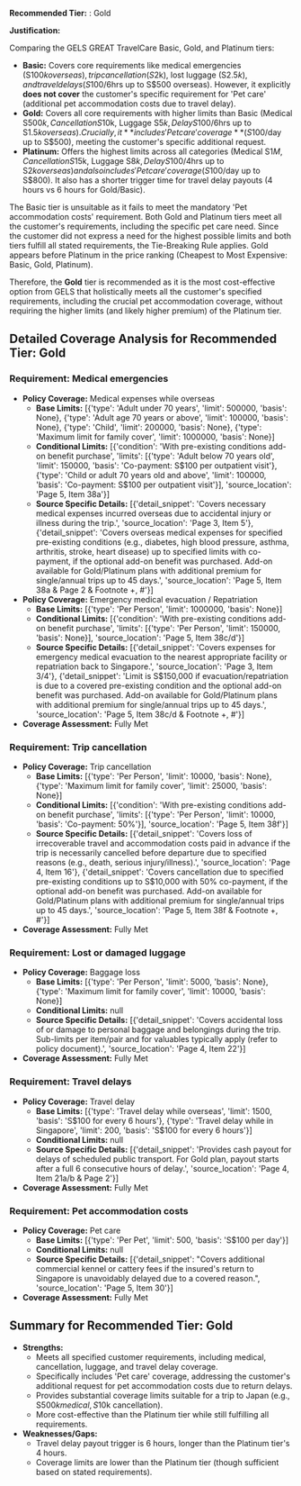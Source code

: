 **Recommended Tier:** : Gold

**Justification:**

Comparing the GELS GREAT TravelCare Basic, Gold, and Platinum tiers:
*   **Basic:** Covers core requirements like medical emergencies (S$100k overseas), trip cancellation (S$2k), lost luggage (S$2.5k), and travel delays (S$100/6hrs up to S$500 overseas). However, it explicitly **does not cover** the customer's specific requirement for 'Pet care' (additional pet accommodation costs due to travel delay).
*   **Gold:** Covers all core requirements with higher limits than Basic (Medical S$500k, Cancellation S$10k, Luggage S$5k, Delay S$100/6hrs up to S$1.5k overseas). Crucially, it **includes 'Pet care' coverage** (S$100/day up to S$500), meeting the customer's specific additional request.
*   **Platinum:** Offers the highest limits across all categories (Medical S$1M, Cancellation S$15k, Luggage S$8k, Delay S$100/4hrs up to S$2k overseas) and also includes 'Pet care' coverage (S$100/day up to S$800). It also has a shorter trigger time for travel delay payouts (4 hours vs 6 hours for Gold/Basic).

The Basic tier is unsuitable as it fails to meet the mandatory 'Pet accommodation costs' requirement. Both Gold and Platinum tiers meet all the customer's requirements, including the specific pet care need. Since the customer did not express a need for the highest possible limits and both tiers fulfill all stated requirements, the Tie-Breaking Rule applies. Gold appears before Platinum in the price ranking (Cheapest to Most Expensive: Basic, Gold, Platinum).

Therefore, the **Gold** tier is recommended as it is the most cost-effective option from GELS that holistically meets all the customer's specified requirements, including the crucial pet accommodation coverage, without requiring the higher limits (and likely higher premium) of the Platinum tier.

## Detailed Coverage Analysis for Recommended Tier: Gold

### Requirement: Medical emergencies

*   **Policy Coverage:** Medical expenses while overseas
    *   **Base Limits:** [{'type': 'Adult under 70 years', 'limit': 500000, 'basis': None}, {'type': 'Adult age 70 years or above', 'limit': 100000, 'basis': None}, {'type': 'Child', 'limit': 200000, 'basis': None}, {'type': 'Maximum limit for family cover', 'limit': 1000000, 'basis': None}]
    *   **Conditional Limits:** [{'condition': 'With pre-existing conditions add-on benefit purchase', 'limits': [{'type': 'Adult below 70 years old', 'limit': 150000, 'basis': 'Co-payment: S$100 per outpatient visit'}, {'type': 'Child or adult 70 years old and above', 'limit': 100000, 'basis': 'Co-payment: S$100 per outpatient visit'}], 'source_location': 'Page 5, Item 38a'}]
    *   **Source Specific Details:** [{'detail_snippet': 'Covers necessary medical expenses incurred overseas due to accidental injury or illness during the trip.', 'source_location': 'Page 3, Item 5'}, {'detail_snippet': 'Covers overseas medical expenses for specified pre-existing conditions (e.g., diabetes, high blood pressure, asthma, arthritis, stroke, heart disease) up to specified limits with co-payment, if the optional add-on benefit was purchased. Add-on available for Gold/Platinum plans with additional premium for single/annual trips up to 45 days.', 'source_location': 'Page 5, Item 38a & Page 2 & Footnote +, #'}]
*   **Policy Coverage:** Emergency medical evacuation / Repatriation
    *   **Base Limits:** [{'type': 'Per Person', 'limit': 1000000, 'basis': None}]
    *   **Conditional Limits:** [{'condition': 'With pre-existing conditions add-on benefit purchase', 'limits': [{'type': 'Per Person', 'limit': 150000, 'basis': None}], 'source_location': 'Page 5, Item 38c/d'}]
    *   **Source Specific Details:** [{'detail_snippet': 'Covers expenses for emergency medical evacuation to the nearest appropriate facility or repatriation back to Singapore.', 'source_location': 'Page 3, Item 3/4'}, {'detail_snippet': 'Limit is S$150,000 if evacuation/repatriation is due to a covered pre-existing condition and the optional add-on benefit was purchased. Add-on available for Gold/Platinum plans with additional premium for single/annual trips up to 45 days.', 'source_location': 'Page 5, Item 38c/d & Footnote +, #'}]
*   **Coverage Assessment:** Fully Met

### Requirement: Trip cancellation

*   **Policy Coverage:** Trip cancellation
    *   **Base Limits:** [{'type': 'Per Person', 'limit': 10000, 'basis': None}, {'type': 'Maximum limit for family cover', 'limit': 25000, 'basis': None}]
    *   **Conditional Limits:** [{'condition': 'With pre-existing conditions add-on benefit purchase', 'limits': [{'type': 'Per Person', 'limit': 10000, 'basis': 'Co-payment: 50%'}], 'source_location': 'Page 5, Item 38f'}]
    *   **Source Specific Details:** [{'detail_snippet': 'Covers loss of irrecoverable travel and accommodation costs paid in advance if the trip is necessarily cancelled before departure due to specified reasons (e.g., death, serious injury/illness).', 'source_location': 'Page 4, Item 16'}, {'detail_snippet': 'Covers cancellation due to specified pre-existing conditions up to S$10,000 with 50% co-payment, if the optional add-on benefit was purchased. Add-on available for Gold/Platinum plans with additional premium for single/annual trips up to 45 days.', 'source_location': 'Page 5, Item 38f & Footnote +, #'}]
*   **Coverage Assessment:** Fully Met

### Requirement: Lost or damaged luggage

*   **Policy Coverage:** Baggage loss
    *   **Base Limits:** [{'type': 'Per Person', 'limit': 5000, 'basis': None}, {'type': 'Maximum limit for family cover', 'limit': 10000, 'basis': None}]
    *   **Conditional Limits:** null
    *   **Source Specific Details:** [{'detail_snippet': 'Covers accidental loss of or damage to personal baggage and belongings during the trip. Sub-limits per item/pair and for valuables typically apply (refer to policy document).', 'source_location': 'Page 4, Item 22'}]
*   **Coverage Assessment:** Fully Met

### Requirement: Travel delays

*   **Policy Coverage:** Travel delay
    *   **Base Limits:** [{'type': 'Travel delay while overseas', 'limit': 1500, 'basis': 'S$100 for every 6 hours'}, {'type': 'Travel delay while in Singapore', 'limit': 200, 'basis': 'S$100 for every 6 hours'}]
    *   **Conditional Limits:** null
    *   **Source Specific Details:** [{'detail_snippet': 'Provides cash payout for delays of scheduled public transport. For Gold plan, payout starts after a full 6 consecutive hours of delay.', 'source_location': 'Page 4, Item 21a/b & Page 2'}]
*   **Coverage Assessment:** Fully Met

### Requirement: Pet accommodation costs

*   **Policy Coverage:** Pet care
    *   **Base Limits:** [{'type': 'Per Pet', 'limit': 500, 'basis': 'S$100 per day'}]
    *   **Conditional Limits:** null
    *   **Source Specific Details:** [{'detail_snippet': "Covers additional commercial kennel or cattery fees if the insured's return to Singapore is unavoidably delayed due to a covered reason.", 'source_location': 'Page 5, Item 30'}]
*   **Coverage Assessment:** Fully Met

## Summary for Recommended Tier: Gold

*   **Strengths:**
    *   Meets all specified customer requirements, including medical, cancellation, luggage, and travel delay coverage.
    *   Specifically includes 'Pet care' coverage, addressing the customer's additional request for pet accommodation costs due to return delays.
    *   Provides substantial coverage limits suitable for a trip to Japan (e.g., S$500k medical, S$10k cancellation).
    *   More cost-effective than the Platinum tier while still fulfilling all requirements.
*   **Weaknesses/Gaps:**
    *   Travel delay payout trigger is 6 hours, longer than the Platinum tier's 4 hours.
    *   Coverage limits are lower than the Platinum tier (though sufficient based on stated requirements).